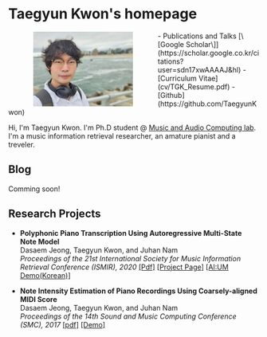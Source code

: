 # Taegyun Kwon's homepage

<img src="images/profile.jpg" align="left" alt="drawing" width="200" style="vertical-align:middle;margin:0px 50px"/>
- Publications and Talks [\[Google Scholar\]](https://scholar.google.co.kr/citations?user=sdn17xwAAAAJ&hl)
- [Curriculum Vitae](cv/TGK_Resume.pdf)
- [Github](https://github.com/TaegyunKwon)


Hi, I'm Taegyun Kwon. I'm Ph.D student @ [Music and Audio Computing lab](https://mac.kaist.ac.kr). I'm a music information retrieval researcher, an amature pianist and a treveler.

## Blog
Comming soon!

## Research Projects
- **Polyphonic Piano Transcription Using Autoregressive Multi-State Note Model**  
Dasaem Jeong, Taegyun Kwon, and Juhan Nam  
*Proceedings of the 21st International Society for Music Information Retrieval Conference (ISMIR), 2020*
[\[Pdf\]](https://arxiv.org/abs/2010.01104) [\[Project Page\]](https://TaegyunKwon.github.io/ar_multi_transcription) [\[AI:UM Demo(Korean)\]](https://TaegyunKwon.github.io/reperform_sci_festival)

- **Note Intensity Estimation of Piano Recordings Using Coarsely-aligned MIDI Score**  
Dasaem Jeong, Taegyun Kwon, and Juhan Nam  
*Proceedings of the 14th Sound and Music Computing Conference (SMC), 2017*
[\[pdf\]](https://arxiv.org/pdf/1711.04480) [\[Demo\]](https://mac.kaist.ac.kr/~ilcobo2/alignWithAMT/)
